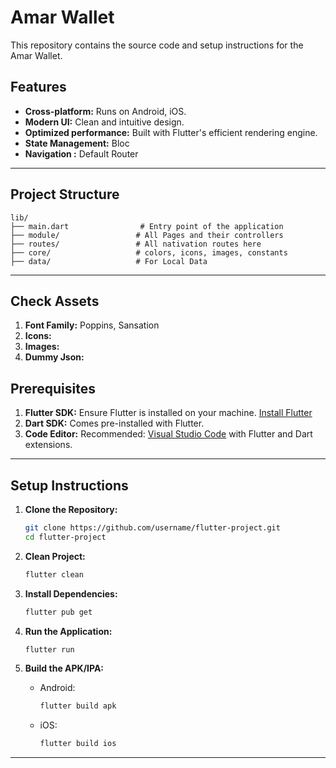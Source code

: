 # Amar Wallet

This repository contains the source code and setup instructions for the Amar Wallet.

## Features

- **Cross-platform:** Runs on Android, iOS.
- **Modern UI:** Clean and intuitive design.
- **Optimized performance:** Built with Flutter's efficient rendering engine.
- **State Management:** Bloc
- **Navigation :** Default Router

---

## Project Structure

```
lib/
├── main.dart                # Entry point of the application
├── module/                 # All Pages and their controllers
├── routes/                 # All nativation routes here
├── core/                   # colors, icons, images, constants
├── data/                   # For Local Data
```

---

## Check Assets

1. **Font Family:** Poppins, Sansation
2. **Icons:** 
3. **Images:** 
4. **Dummy Json:** 


## Prerequisites

1. **Flutter SDK:** Ensure Flutter is installed on your machine. [Install Flutter](https://flutter.dev/docs/get-started/install)
2. **Dart SDK:** Comes pre-installed with Flutter.
3. **Code Editor:** Recommended: [Visual Studio Code](https://code.visualstudio.com/) with Flutter and Dart extensions.

---

## Setup Instructions

1. **Clone the Repository:**
   ```bash
   git clone https://github.com/username/flutter-project.git
   cd flutter-project
   ```

2. **Clean Project:**
   ```bash
   flutter clean
   ```

3. **Install Dependencies:**
   ```bash
   flutter pub get
   ```

4. **Run the Application:**
   ```bash
   flutter run
   ```

5. **Build the APK/IPA:**
   - Android:
     ```bash
     flutter build apk
     ```
   - iOS:
     ```bash
     flutter build ios
     ```

---
